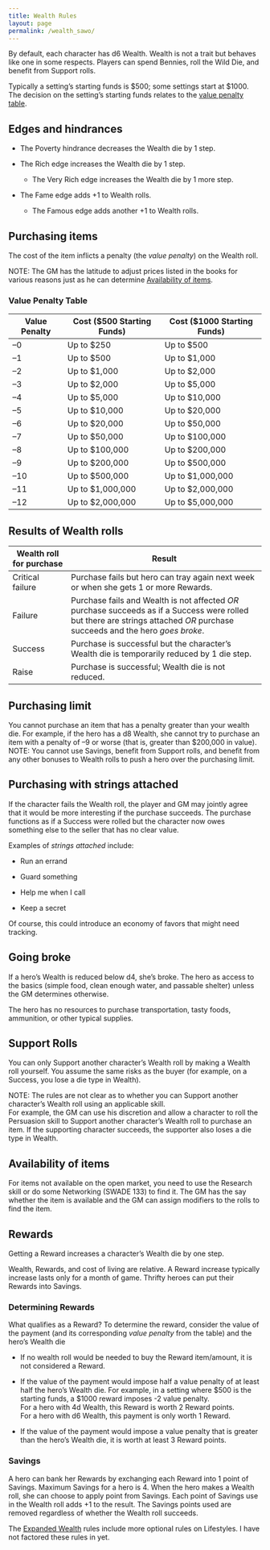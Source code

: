```yaml
---
title: Wealth Rules
layout: page
permalink: /wealth_sawo/
---
```


By default, each character has d6 Wealth. Wealth is not a trait but
behaves like one in some respects. Players can spend Bennies, roll the
Wild Die, and benefit from Support rolls.

Typically a setting’s starting funds is $500; some settings start at
$1000. The decision on the setting’s starting funds relates to the
[value penalty table](#table-value-penalty).

## Edges and hindrances

-   The Poverty hindrance decreases the Wealth die by 1 step.

-   The Rich edge increases the Wealth die by 1 step.

    -   The Very Rich edge increases the Wealth die by 1 more step.

-   The Fame edge adds +1 to Wealth rolls.

    -   The Famous edge adds another +1 to Wealth rolls.

## Purchasing items

The cost of the item inflicts a penalty (the *value penalty*) on the
Wealth roll.

NOTE: The GM has the latitude to adjust prices listed in the books for various
reasons just as he can determine [Availability of items](#availability).


### <a name="table-value-penalty"></a> Value Penalty Table

| Value Penalty | Cost ($500 Starting Funds) | Cost ($1000 Starting Funds) |
|---------------|----------------------------|-----------------------------|
| –0            | Up to $250                 | Up to $500                  |
| –1            | Up to $500                 | Up to $1,000                |
| –2            | Up to $1,000               | Up to $2,000                |
| –3            | Up to $2,000               | Up to $5,000                |
| –4            | Up to $5,000               | Up to $10,000               |
| –5            | Up to $10,000              | Up to $20,000               |
| –6            | Up to $20,000              | Up to $50,000               |
| –7            | Up to $50,000              | Up to $100,000              |
| –8            | Up to $100,000             | Up to $200,000              |
| –9            | Up to $200,000             | Up to $500,000              |
| –10           | Up to $500,000             | Up to $1,000,000            |
| –11           | Up to $1,000,000           | Up to $2,000,000            |
| –12           | Up to $2,000,000           | Up to $5,000,000            |



## Results of Wealth rolls

| Wealth roll for purchase | Result |
|---|---|
| Critical failure         | Purchase fails but hero can tray again next week or when she gets 1 or more Rewards.  |
| Failure                  | Purchase fails and Wealth is not affected *OR* purchase succeeds as if a Success were rolled but there are strings attached *OR* purchase succeeds and the hero *goes broke*. |
| Success                  | Purchase is successful but the character’s Wealth die is temporarily reduced by 1 die step.  |
| Raise  | Purchase is successful; Wealth die is not reduced.      |

## Purchasing limit

You cannot purchase an item that has a penalty greater than your wealth
die. For example, if the hero has a d8 Wealth, she cannot try to
purchase an item with a penalty of –9 or worse (that is, greater than
$200,000 in value). NOTE: You cannot use Savings, benefit from Support
rolls, and benefit from any other bonuses to Wealth rolls to push a hero
over the purchasing limit.

## Purchasing with strings attached

If the character fails the Wealth roll, the player and GM may jointly
agree that it would be more interesting if the purchase succeeds. The
purchase functions as if a Success were rolled but the character now
owes something else to the seller that has no clear value.

Examples of *strings attached* include:

-   Run an errand

-   Guard something

-   Help me when I call

-   Keep a secret

Of course, this could introduce an economy of favors that might need
tracking. 
<!--There is a setting rule for favors in the *Rippers
Resurrected* setting books.-->

## Going broke

If a hero’s Wealth is reduced below d4, she’s broke. The hero as access
to the basics (simple food, clean enough water, and passable shelter)
unless the GM determines otherwise.

The hero has no resources to purchase transportation, tasty foods,
ammunition, or other typical supplies.

## Support Rolls

You can only Support another character’s Wealth roll by making a Wealth
roll yourself. You assume the same risks as the buyer (for example, on a
Success, you lose a die type in Wealth).

NOTE: The rules are not clear as to whether you can Support another
character’s Wealth roll using an applicable skill.  
For example, the GM can use his discretion and allow a character to roll
the Persuasion skill to Support another character’s Wealth roll to
purchase an item. If the supporting character succeeds, the supporter
also loses a die type in Wealth.

## <a name="availability"></a> Availability of items


For items not available on the open market, you need to use the Research
skill or do some Networking (SWADE 133) to find it. The GM has the say
whether the item is available and the GM can assign modifiers to the
rolls to find the item.

## Rewards

Getting a Reward increases a character’s Wealth die by one step.

Wealth, Rewards, and cost of living are relative. A Reward increase
typically increase lasts only for a month of game. Thrifty heroes can
put their Rewards into Savings.

### Determining Rewards

What qualifies as a Reward? To determine the reward, consider the value
of the payment (and its corresponding *value penalty* from the table)
and the hero’s Wealth die

-   If no wealth roll would be needed to buy the Reward item/amount, it
    is not considered a Reward.

-   If the value of the payment would impose half a value penalty of at
    least half the hero’s Wealth die. For example, in a setting where
    $500 is the starting funds, a $1000 reward imposes -2 value
    penalty.  
    For a hero with 4d Wealth, this Reward is worth 2 Reward points.  
    For a hero with d6 Wealth, this payment is only worth 1 Reward.

-   If the value of the payment would impose a value penalty that is
    greater than the hero’s Wealth die, it is worth at least 3 Reward
    points.

### Savings

A hero can bank her Rewards by exchanging each Reward into 1 point of
Savings. Maximum Savings for a hero is 4. When the hero makes a Wealth
roll, she can choose to apply point from Savings. Each point of Savings
use in the Wealth roll adds +1 to the result. The Savings points used
are removed regardless of whether the Wealth roll succeeds.

The [Expanded Wealth](https://www.drivethrurpg.com/product/269971/Expanded-Wealth) rules include more optional rules on Lifestyles. I have not factored these rules in yet.
